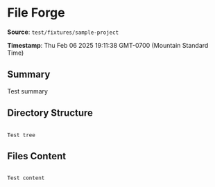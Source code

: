 # File Forge

**Source**: `test/fixtures/sample-project`

**Timestamp**: Thu Feb 06 2025 19:11:38 GMT-0700 (Mountain Standard Time)

## Summary

Test summary

## Directory Structure

```

Test tree

```

## Files Content

```

Test content

```
